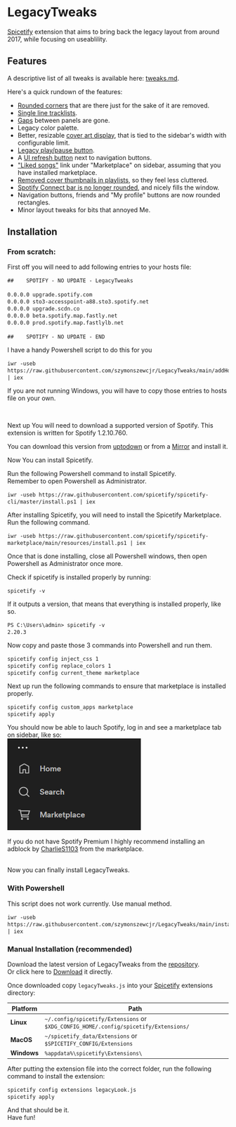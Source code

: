 # LegacyTweaks

[Spicetify](https://github.com/khanhas/spicetify-cli) extension that aims to bring back the legacy layout from around 2017, while focusing on useablility.

 ## Features

 A descriptive list of all tweaks is available here: [tweaks.md](./docs/tweaks.md).
 
 Here's a quick rundown of the features:
  * [Rounded corners](./docs/tweaks.md#panel-gap-remover-and-panel-rounded-corner-remover) that are there just for the sake of it are removed.
  * [Single line tracklists](./docs/tweaks.md#single-line-tracklist-entries).
  * [Gaps](./docs/tweaks.md#second-one-allows-you-to-remove-rounded-corners-of-those-panels-turning-them-into-squares-i-recommend-leaving-it-on-as-square-panels-with-gaps-look-kinda-weird) between panels are gone.
  * Legacy color palette.
  * Better, resizable [cover art display](./docs/tweaks.md#enlarged-cover-art-will-take-up-full-width-of-the-sidebar), that is tied to the sidebar's width with configurable limit.
  * [Legacy play/pause button](./docs/tweaks.md#old-spotify-play-button).
  * A [UI refresh button](./docs/tweaks.md#refresh-button) next to navigation buttons.
  * ["Liked songs"](./docs/tweaks.md#liked-songs-shortcut) link under "Marketplace" on sidebar, assuming that you have installed marketplace.
  * [Removed cover thumbnails in playlists](./docs/tweaks.md#hide-small-covers-in-tracklists), so they feel less cluttered.
  * [Spotify Connect bar is no longer rounded](./docs/tweaks.md#removes-rounded-corners-on-spotify-connect-bar), and nicely fills the window.
  * Navigation buttons, friends and "My profile" buttons are now rounded rectangles.
  * Minor layout tweaks for bits that annoyed Me.



## Installation

### From scratch:

First off you will need to add following entries to your hosts file:
```
##    SPOTIFY - NO UPDATE - LegacyTweaks

0.0.0.0 upgrade.spotify.com
0.0.0.0 sto3-accesspoint-a88.sto3.spotify.net
0.0.0.0 upgrade.scdn.co
0.0.0.0 beta.spotify.map.fastly.net
0.0.0.0 prod.spotify.map.fastlylb.net

##    SPOTIFY - NO UPDATE - END
```

I have a handy Powershell script to do this for you
```
iwr -useb https://raw.githubusercontent.com/szymonszewcjr/LegacyTweaks/main/addHosts.ps1 | iex
```

If you are not running Windows, you will have to copy those entries to hosts file on your own.

<br>

Next up You will need to download a supported version of Spotify.
This extension is written for Spotify 1.2.10.760.

You can download this version from [uptodown](https://spotify.en.uptodown.com/windows/download/101586881) or from a [Mirror](https://www.mediafire.com/file/j3bdrv7o3qnmegf/spotify-1-2-10-760.exe/file) and install it.

Now You can install Spicetify.

Run the following Powershell command to install Spicetify.<br>
Remember to open Powershell as Administrator.

```
iwr -useb https://raw.githubusercontent.com/spicetify/spicetify-cli/master/install.ps1 | iex
```

After installing Spicetify, you will need to install the Spicetify Marketplace. Run the following command.

```
iwr -useb https://raw.githubusercontent.com/spicetify/spicetify-marketplace/main/resources/install.ps1 | iex
```

Once that is done installing, close all Powershell windows, then open Powershell as Administrator once more. <br>

Check if spicetify is installed properly by running:
```
spicetify -v
```
If it outputs a version, that means that everything is installed properly, like so.
```
PS C:\Users\admin> spicetify -v
2.20.3
```
Now copy and paste those 3 commands into Powershell and run them.

```
spicetify config inject_css 1
spicetify config replace_colors 1
spicetify config current_theme marketplace
```

Next up run the following commands to ensure that marketplace is installed properly.
```
spicetify config custom_apps marketplace
spicetify apply
```

You should now be able to lauch Spotify, log in and see a marketplace tab on sidebar, like so:<br>
![Alt text](./docs/assets/marketplaceInstalledProperly.png)

If you do not have Spotify Premium I highly recommend installing  an adblock by [CharlieS1103](https://github.com/CharlieS1103/spicetify-extensions/tree/main/adblock) from the marketplace.


<br>Now you can finally install LegacyTweaks.

### With Powershell

This script does not work currently. Use manual method.
```
iwr -useb https://raw.githubusercontent.com/szymonszewcjr/LegacyTweaks/main/installExtension.ps1 | iex

```



### Manual Installation (recommended)

Download the latest version of LegacyTweaks from the [repository](https://github.com/szymonszewcjr/LegacyTweaks/tree/main/dist).<br>
Or click here to <a href="https://raw.githubusercontent.com/szymonszewcjr/LegacyTweaks/main/dist/legacyTweaks.js" download>Download</a> it directly.

Once downloaded copy `legacyTweaks.js` into your [Spicetify](https://github.com/khanhas/spicetify-cli) extensions directory:


| **Platform** | **Path**                                                                            |
|------------|-----------------------------------------------------------------------------------|
| **Linux**      | `~/.config/spicetify/Extensions` or `$XDG_CONFIG_HOME/.config/spicetify/Extensions/` |
| **MacOS**      | `~/spicetify_data/Extensions` or `$SPICETIFY_CONFIG/Extensions`                      |
| **Windows**    | `%appdata%\spicetify\Extensions\`                                              |

After putting the extension file into the correct folder, run the following command to install the extension:
```
spicetify config extensions legacyLook.js
spicetify apply
```


And that should be it.<br>
Have fun!
